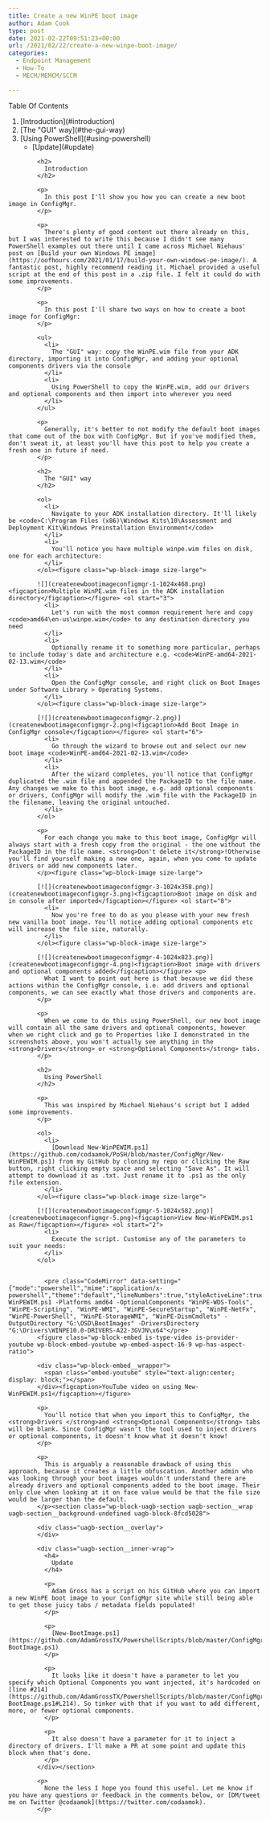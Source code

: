 ```yaml
---
title: Create a new WinPE boot image
author: Adam Cook
type: post
date: 2021-02-22T09:51:23+00:00
url: /2021/02/22/create-a-new-winpe-boot-image/
categories:
  - Endpoint Management
  - How-To
  - MECM/MEMCM/SCCM

---
```

<div class="wp-block-uagb-table-of-contents uagb-toc\_\_align-left uagb-toc\_\_columns-1 uagb-block-dbfa68ec " data-scroll= "1" data-offset= "30" data-delay= "800" > 

<div class="uagb-toc__wrap">
  <div class="uagb-toc__title-wrap">
    <div class="uagb-toc__title">
      Table Of Contents
    </div>
  </div>
  
  <div class="uagb-toc__list-wrap">
    <ol class="uagb-toc__list">
      <li class="uagb-toc__list">
        [Introduction](#introduction)<li class="uagb-toc__list">
          [The "GUI" way](#the-gui-way)<li class="uagb-toc__list">
            [Using PowerShell](#using-powershell)<ul class="uagb-toc__list">
              <li class="uagb-toc__list">
                [Update](#update)
              </li>
            </ul></ol> </div> </div> </div> 
            
            <h2>
              Introduction
            </h2>
            
            <p>
              In this post I'll show you how you can create a new boot image in ConfigMgr.
            </p>
            
            <p>
              There's plenty of good content out there already on this, but I was interested to write this because I didn't see many PowerShell examples out there until I came across Michael Niehaus' post on [Build your own Windows PE image](https://oofhours.com/2021/01/17/build-your-own-windows-pe-image/). A fantastic post, highly recommend reading it. Michael provided a useful script at the end of this post in a .zip file. I felt it could do with some improvements.
            </p>
            
            <p>
              In this post I'll share two ways on how to create a boot image for ConfigMgr:
            </p>
            
            <ul>
              <li>
                The "GUI" way: copy the WinPE.wim file from your ADK directory, importing it into ConfigMgr, and adding your optional components drivers via the console
              </li>
              <li>
                Using PowerShell to copy the WinPE.wim, add our drivers and optional components and then import into wherever you need
              </li>
            </ul>
            
            <p>
              Generally, it's better to not modify the default boot images that come out of the box with ConfigMgr. But if you've modified them, don't sweat it, at least you'll have this post to help you create a fresh one in future if need.
            </p>
            
            <h2>
              The "GUI" way
            </h2>
            
            <ol>
              <li>
                Navigate to your ADK installation directory. It'll likely be <code>C:\Program Files (x86)\Windows Kits\10\Assessment and Deployment Kit\Windows Preinstallation Environment</code>
              </li>
              <li>
                You'll notice you have multiple winpe.wim files on disk, one for each architecture:
              </li>
            </ol><figure class="wp-block-image size-large">
            
            ![](createnewbootimageconfigmgr-1-1024x468.png)<figcaption>Multiple WinPE.wim files in the ADK installation directory</figcaption></figure> <ol start="3">
              <li>
                Let's run with the most common requirement here and copy <code>amd64\en-us\winpe.wim</code> to any destination directory you need
              </li>
              <li>
                Optionally rename it to something more particular, perhaps to include today's date and architecture e.g. <code>WinPE-amd64-2021-02-13.wim</code>
              </li>
              <li>
                Open the ConfigMgr console, and right click on Boot Images under Software Library > Operating Systems.
              </li>
            </ol><figure class="wp-block-image size-large">
            
            [![](createnewbootimageconfigmgr-2.png)](createnewbootimageconfigmgr-2.png)<figcaption>Add Boot Image in ConfigMgr console</figcaption></figure> <ol start="6">
              <li>
                Go through the wizard to browse out and select our new boot image <code>WinPE-amd64-2021-02-13.wim</code>
              </li>
              <li>
                After the wizard completes, you'll notice that ConfigMgr duplicated the .wim file and appended the PackageID to the file name. Any changes we make to this boot image, e.g. add optional components or drivers, ConfigMgr will modify the .wim file with the PackageID in the filename, leaving the original untouched.
              </li>
            </ol>
            
            <p>
              For each change you make to this boot image, ConfigMgr will always start with a fresh copy from the original - the one without the PackageID in the file name. <strong>Don't delete it</strong>!Otherwise you'll find yourself making a new one, again, when you come to update drivers or add new components later.
            </p><figure class="wp-block-image size-large">
            
            [![](createnewbootimageconfigmgr-3-1024x358.png)](createnewbootimageconfigmgr-3.png)<figcaption>Boot image on disk and in console after imported</figcaption></figure> <ol start="8">
              <li>
                Now you're free to do as you please with your new fresh new vanilla boot image. You'll notice adding optional components etc will increase the file size, naturally.
              </li>
            </ol><figure class="wp-block-image size-large">
            
            [![](createnewbootimageconfigmgr-4-1024x823.png)](createnewbootimageconfigmgr-4.png)<figcaption>Boot image with drivers and optional components added</figcaption></figure> <p>
              What I want to point out here is that because we did these actions within the ConfigMgr console, i.e. add drivers and optional components, we can see exactly what those drivers and components are.
            </p>
            
            <p>
              When we come to do this using PowerShell, our new boot image will contain all the same drivers and optional components, however when we right click and go to Properties like I demonstrated in the screenshots above, you won't actually see anything in the <strong>Drivers</strong> or <strong>Optional Components</strong> tabs.
            </p>
            
            <h2>
              Using PowerShell
            </h2>
            
            <p>
              This was inspired by Michael Niehaus's script but I added some improvements.
            </p>
            
            <ol>
              <li>
                [Download New-WinPEWIM.ps1](https://github.com/codaamok/PoSH/blob/master/ConfigMgr/New-WinPEWIM.ps1) from my GitHub by cloning my repo or clicking the Raw button, right clicking empty space and selecting "Save As". It will attempt to download it as .txt. Just rename it to .ps1 as the only file extension.
              </li>
            </ol><figure class="wp-block-image size-large">
            
            [![](createnewbootimageconfigmgr-5-1024x582.png)](createnewbootimageconfigmgr-5.png)<figcaption>View New-WinPEWIM.ps1 as Raw</figcaption></figure> <ol start="2">
              <li>
                Execute the script. Customise any of the parameters to suit your needs:
              </li>
            </ol>
            
            
              <pre class="CodeMirror" data-setting="{"mode":"powershell","mime":"application/x-powershell","theme":"default","lineNumbers":true,"styleActiveLine":true,"lineWrapping":true,"readOnly":true,"fileName":"PowerShell","language":"PowerShell","modeName":"powershell"}">.\New-WinPEWIM.ps1 -Platforms amd64 -OptionalComponents "WinPE-WDS-Tools", "WinPE-Scripting", "WinPE-WMI", "WinPE-SecureStartup", "WinPE-NetFx", "WinPE-PowerShell", "WinPE-StorageWMI", "WinPE-DismCmdlets" -OutputDirectory "G:\OSD\BootImages" -DriversDirectory "G:\Drivers\WINPE10.0-DRIVERS-A22-3GVJN\x64"</pre>
            <figure class="wp-block-embed is-type-video is-provider-youtube wp-block-embed-youtube wp-embed-aspect-16-9 wp-has-aspect-ratio">
            
            <div class="wp-block-embed__wrapper">
              <span class="embed-youtube" style="text-align:center; display: block;"></span>
            </div><figcaption>YouTube video on using New-WinPEWIM.ps1</figcaption></figure> 
            
            <p>
              You'll notice that when you import this to ConfigMgr, the <strong>Drivers </strong>and <strong>Optional Components</strong> tabs will be blank. Since ConfigMgr wasn't the tool used to inject drivers or optional components, it doesn't know what it doesn't know!
            </p>
            
            <p>
              This is arguably a reasonable drawback of using this approach, because it creates a little obfuscation. Another admin who was looking through your boot images wouldn't understand there are already drivers and optional components added to the boot image. Their only clue when looking at it on face value would be that the file size would be larger than the default.
            </p><section class="wp-block-uagb-section uagb-section__wrap uagb-section__background-undefined uagb-block-8fcd5028">
            
            <div class="uagb-section__overlay">
            </div>
            
            <div class="uagb-section__inner-wrap">
              <h4>
                Update
              </h4>
              
              <p>
                Adam Gross has a script on his GitHub where you can import a new WinPE boot image to your ConfigMgr site while still being able to get those juicy tabs / metadata fields populated!
              </p>
              
              <p>
                [New-BootImage.ps1](https://github.com/AdamGrossTX/PowershellScripts/blob/master/ConfigMgr/BootImage/New-BootImage.ps1)
              </p>
              
              <p>
                It looks like it doesn't have a parameter to let you specify which Optional Components you want injected, it's hardcoded on [line #214](https://github.com/AdamGrossTX/PowershellScripts/blob/master/ConfigMgr/BootImage/New-BootImage.ps1#L214). So tinker with that if you want to add different, more, or fewer optional components.
              </p>
              
              <p>
                It also doesn't have a parameter for it to inject a directory of drivers. I'll make a PR at some point and update this block when that's done.
              </p>
            </div></section> 
            
            <p>
              None the less I hope you found this useful. Let me know if you have any questions or feedback in the comments below, or [DM/tweet me on Twitter @codaamok](https://twitter.com/codaamok).
            </p>
